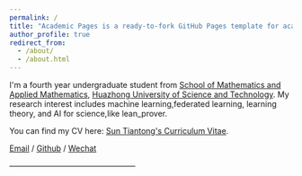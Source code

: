 ```yaml
---
permalink: /
title: "Academic Pages is a ready-to-fork GitHub Pages template for academic personal websites"
author_profile: true
redirect_from: 
  - /about/
  - /about.html
---
```


I'm a fourth year undergraduate student from [School of Mathematics and Applied Mathematics](https://maths.hust.edu.cn/), [Huazhong University of Science and Technology](https://www.hust.edu.cn/). My research interest includes machine learning,federated learning, learning theory, and AI for science,like lean_prover. 

You can find my CV here: [Sun Tiantong's Curriculum Vitae](../assets/Curriculum_Vitae.pdf).

[Email](u202110121@hust.edu) / [Github](https://github.com/Conradinmath/Sun-Tiantong.github.io) / [Wechat](../images/wechat.jpg)

————————————————

